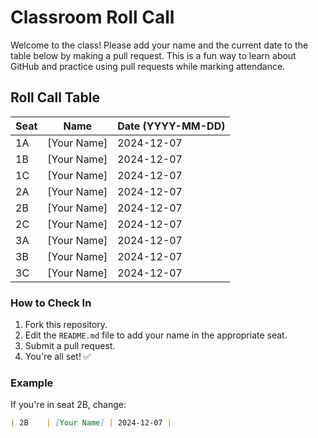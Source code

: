 # Classroom Roll Call

Welcome to the class! Please add your name and the current date to the table below by making a pull request. This is a fun way to learn about GitHub and practice using pull requests while marking attendance.

## Roll Call Table

| Seat  | Name           | Date (YYYY-MM-DD) |
|-------|----------------|--------------------|
| 1A    | [Your Name]    | 2024-12-07        |
| 1B    | [Your Name]    | 2024-12-07        |
| 1C    | [Your Name]    | 2024-12-07        |
| 2A    | [Your Name]    | 2024-12-07        |
| 2B    | [Your Name]    | 2024-12-07        |
| 2C    | [Your Name]    | 2024-12-07        |
| 3A    | [Your Name]    | 2024-12-07        |
| 3B    | [Your Name]    | 2024-12-07        |
| 3C    | [Your Name]    | 2024-12-07        |

### How to Check In
1. Fork this repository.
2. Edit the `README.md` file to add your name in the appropriate seat.
3. Submit a pull request.
4. You're all set! ✅

### Example
If you're in seat 2B, change:
```markdown
| 2B    | [Your Name] | 2024-12-07 |
